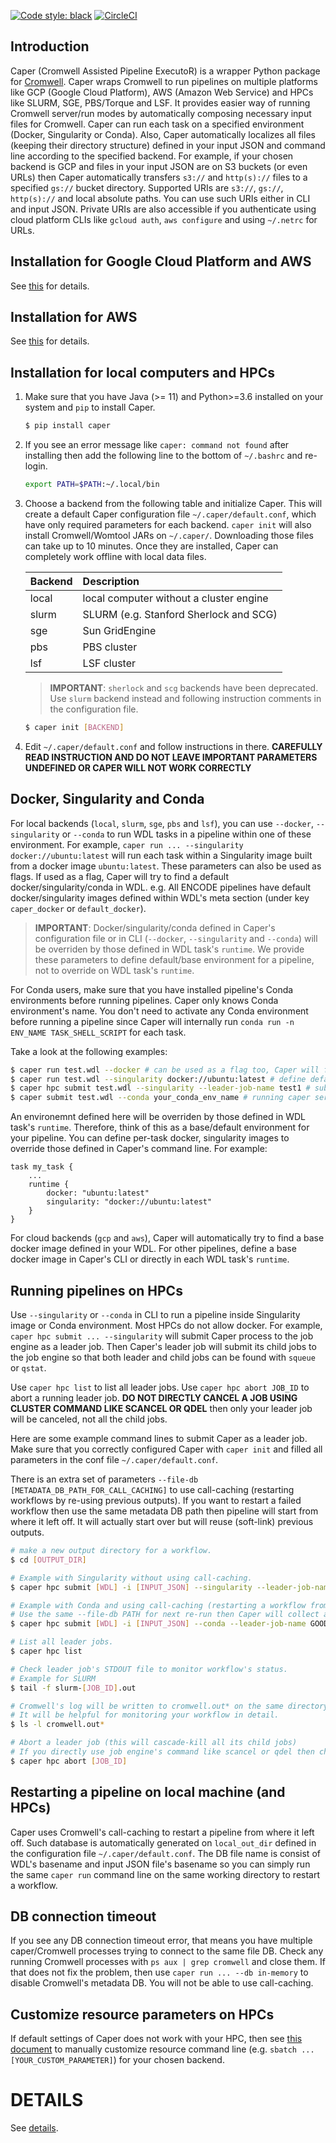 [![Code style: black](https://img.shields.io/badge/code%20style-black-000000.svg)](https://github.com/psf/black) [![CircleCI](https://circleci.com/gh/ENCODE-DCC/caper.svg?style=svg)](https://circleci.com/gh/ENCODE-DCC/caper)


## Introduction

Caper (Cromwell Assisted Pipeline ExecutoR) is a wrapper Python package for [Cromwell](https://github.com/broadinstitute/cromwell/). Caper wraps Cromwell to run pipelines on multiple platforms like GCP (Google Cloud Platform), AWS (Amazon Web Service) and HPCs like SLURM, SGE, PBS/Torque and LSF. It provides easier way of running Cromwell server/run modes by automatically composing necessary input files for Cromwell. Caper can run each task on a specified environment (Docker, Singularity or Conda). Also, Caper automatically localizes all files (keeping their directory structure) defined in your input JSON and command line according to the specified backend. For example, if your chosen backend is GCP and files in your input JSON are on S3 buckets (or even URLs) then Caper automatically transfers `s3://` and `http(s)://` files to a specified `gs://` bucket directory. Supported URIs are `s3://`, `gs://`, `http(s)://` and local absolute paths. You can use such URIs either in CLI and input JSON. Private URIs are also accessible if you authenticate using cloud platform CLIs like `gcloud auth`, `aws configure` and using `~/.netrc` for URLs.


## Installation for Google Cloud Platform and AWS

See [this](scripts/gcp_caper_server/README.md) for details.


## Installation for AWS

See [this](scripts/aws_caper_server/README.md) for details.


## Installation for local computers and HPCs

1) Make sure that you have Java (>= 11) and Python>=3.6 installed on your system and `pip` to install Caper.

	```bash
	$ pip install caper
	```

2) If you see an error message like `caper: command not found` after installing then add the following line to the bottom of `~/.bashrc` and re-login.

	```bash
	export PATH=$PATH:~/.local/bin
	```

3) Choose a backend from the following table and initialize Caper. This will create a default Caper configuration file `~/.caper/default.conf`, which have only required parameters for each backend. `caper init` will also install Cromwell/Womtool JARs on `~/.caper/`. Downloading those files can take up to 10 minutes. Once they are installed, Caper can completely work offline with local data files.

	**Backend**|**Description**
	:--------|:-----
	local | local computer without a cluster engine
	slurm | SLURM (e.g. Stanford Sherlock and SCG)
	sge | Sun GridEngine
	pbs | PBS cluster
	lsf | LSF cluster

	> **IMPORTANT**: `sherlock` and `scg` backends have been deprecated. Use `slurm` backend instead and following instruction comments in the configuration file.

	```bash
	$ caper init [BACKEND]
	```

4) Edit `~/.caper/default.conf` and follow instructions in there. **CAREFULLY READ INSTRUCTION AND DO NOT LEAVE IMPORTANT PARAMETERS UNDEFINED OR CAPER WILL NOT WORK CORRECTLY**


## Docker, Singularity and Conda

For local backends (`local`, `slurm`, `sge`, `pbs` and `lsf`), you can use `--docker`, `--singularity` or `--conda` to run WDL tasks in a pipeline within one of these environment. For example, `caper run ... --singularity docker://ubuntu:latest` will run each task within a Singularity image built from a docker image `ubuntu:latest`. These parameters can also be used as flags. If used as a flag, Caper will try to find a default docker/singularity/conda in WDL. e.g. All ENCODE pipelines have default docker/singularity images defined within WDL's meta section (under key `caper_docker` or `default_docker`).

> **IMPORTANT**: Docker/singularity/conda defined in Caper's configuration file or in CLI (`--docker`, `--singularity` and `--conda`) will be overriden by those defined in WDL task's `runtime`. We provide these parameters to define default/base environment for a pipeline, not to override on WDL task's `runtime`.

For Conda users, make sure that you have installed pipeline's Conda environments before running pipelines. Caper only knows Conda environment's name. You don't need to activate any Conda environment before running a pipeline since Caper will internally run `conda run -n ENV_NAME TASK_SHELL_SCRIPT` for each task.

Take a look at the following examples:
```bash
$ caper run test.wdl --docker # can be used as a flag too, Caper will find a default docker image in WDL if defined
$ caper run test.wdl --singularity docker://ubuntu:latest # define default singularity image in the command line
$ caper hpc submit test.wdl --singularity --leader-job-name test1 # submit to job engine and use singularity defined in WDL
$ caper submit test.wdl --conda your_conda_env_name # running caper server is required
```

An environemnt defined here will be overriden by those defined in WDL task's `runtime`. Therefore, think of this as a base/default environment for your pipeline. You can define per-task docker, singularity images to override those defined in Caper's command line. For example:
```wdl
task my_task {
	...
	runtime {
		docker: "ubuntu:latest"
		singularity: "docker://ubuntu:latest"
	}
}
```

For cloud backends (`gcp` and `aws`), Caper will automatically try to find a base docker image defined in your WDL. For other pipelines, define a base docker image in Caper's CLI or directly in each WDL task's `runtime`.


## Running pipelines on HPCs

Use `--singularity` or `--conda` in CLI to run a pipeline inside Singularity image or Conda environment. Most HPCs do not allow docker. For example, `caper hpc submit ... --singularity` will submit Caper process to the job engine as a leader job. Then Caper's leader job will submit its child jobs to the job engine so that both leader and child jobs can be found with `squeue` or `qstat`.

Use `caper hpc list` to list all leader jobs. Use `caper hpc abort JOB_ID` to abort a running leader job. **DO NOT DIRECTLY CANCEL A JOB USING CLUSTER COMMAND LIKE SCANCEL OR QDEL** then only your leader job will be canceled, not all the child jobs.

Here are some example command lines to submit Caper as a leader job. Make sure that you correctly configured Caper with `caper init` and filled all parameters in the conf file `~/.caper/default.conf`.

There is an extra set of parameters `--file-db [METADATA_DB_PATH_FOR_CALL_CACHING]` to use call-caching (restarting workflows by re-using previous outputs). If you want to restart a failed workflow then use the same metadata DB path then pipeline will start from where it left off. It will actually start over but will reuse (soft-link) previous outputs.

```bash
# make a new output directory for a workflow.
$ cd [OUTPUT_DIR]

# Example with Singularity without using call-caching.
$ caper hpc submit [WDL] -i [INPUT_JSON] --singularity --leader-job-name GOOD_NAME1

# Example with Conda and using call-caching (restarting a workflow from where it left off)
# Use the same --file-db PATH for next re-run then Caper will collect and softlink previous outputs.
$ caper hpc submit [WDL] -i [INPUT_JSON] --conda --leader-job-name GOOD_NAME2 --db file --file-db [METADATA_DB_PATH]

# List all leader jobs.
$ caper hpc list

# Check leader job's STDOUT file to monitor workflow's status.
# Example for SLURM
$ tail -f slurm-[JOB_ID].out

# Cromwell's log will be written to cromwell.out* on the same directory.
# It will be helpful for monitoring your workflow in detail.
$ ls -l cromwell.out*

# Abort a leader job (this will cascade-kill all its child jobs)
# If you directly use job engine's command like scancel or qdel then child jobs will still remain running.
$ caper hpc abort [JOB_ID]
```

## Restarting a pipeline on local machine (and HPCs)

Caper uses Cromwell's call-caching to restart a pipeline from where it left off. Such database is automatically generated on `local_out_dir` defined in the configuration file `~/.caper/default.conf`. The DB file name is consist of WDL's basename and input JSON file's basename so you can simply run the same `caper run` command line on the same working directory to restart a workflow.


## DB connection timeout

If you see any DB connection timeout error, that means you have multiple caper/Cromwell processes trying to connect to the same file DB. Check any running Cromwell processes with `ps aux | grep cromwell` and close them. If that does not fix the problem, then use `caper run ... --db in-memory` to disable Cromwell's metadata DB. You will not be able to use call-caching.


## Customize resource parameters on HPCs

If default settings of Caper does not work with your HPC, then see [this document](docs/resource_param.md) to manually customize resource command line (e.g. `sbatch ... [YOUR_CUSTOM_PARAMETER]`) for your chosen backend.

# DETAILS

See [details](DETAILS.md).
